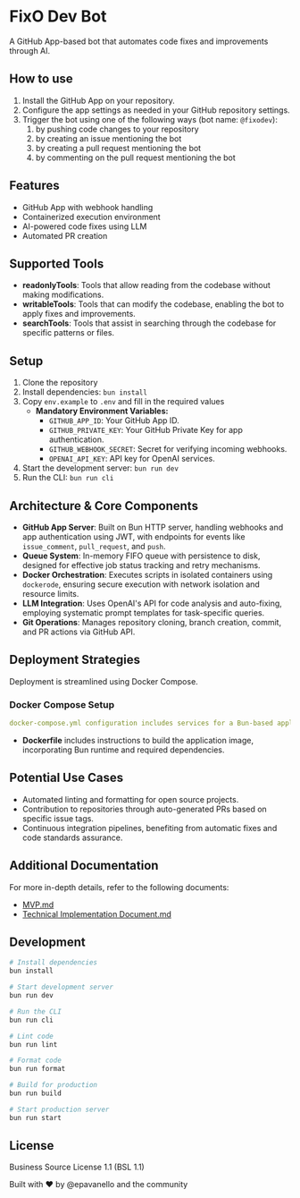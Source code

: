 # FixO Dev Bot

A GitHub App-based bot that automates code fixes and improvements through AI.

## How to use

1. Install the GitHub App on your repository.
2. Configure the app settings as needed in your GitHub repository settings.
3. Trigger the bot using one of the following ways (bot name: `@fixodev`):
   1. by pushing code changes to your repository
   1. by creating an issue mentioning the bot
   1. by creating a pull request mentioning the bot
   1. by commenting on the pull request mentioning the bot

## Features

- GitHub App with webhook handling
- Containerized execution environment
- AI-powered code fixes using LLM
- Automated PR creation

## Supported Tools

- **readonlyTools**: Tools that allow reading from the codebase without making modifications.
- **writableTools**: Tools that can modify the codebase, enabling the bot to apply fixes and improvements.
- **searchTools**: Tools that assist in searching through the codebase for specific patterns or files.

## Setup

1. Clone the repository
2. Install dependencies: `bun install`
3. Copy `env.example` to `.env` and fill in the required values
   - **Mandatory Environment Variables:**
     - `GITHUB_APP_ID`: Your GitHub App ID.
     - `GITHUB_PRIVATE_KEY`: Your GitHub Private Key for app authentication.
     - `GITHUB_WEBHOOK_SECRET`: Secret for verifying incoming webhooks.
     - `OPENAI_API_KEY`: API key for OpenAI services.
4. Start the development server: `bun run dev`
5. Run the CLI: `bun run cli`

## Architecture & Core Components

- **GitHub App Server**: Built on Bun HTTP server, handling webhooks and app authentication using JWT, with endpoints for events like `issue_comment`, `pull_request`, and `push`.
- **Queue System**: In-memory FIFO queue with persistence to disk, designed for effective job status tracking and retry mechanisms.
- **Docker Orchestration**: Executes scripts in isolated containers using `dockerode`, ensuring secure execution with network isolation and resource limits.
- **LLM Integration**: Uses OpenAI's API for code analysis and auto-fixing, employing systematic prompt templates for task-specific queries.
- **Git Operations**: Manages repository cloning, branch creation, commit, and PR actions via GitHub API.

## Deployment Strategies

Deployment is streamlined using Docker Compose.

### Docker Compose Setup

```yaml
docker-compose.yml configuration includes services for a Bun-based application with options for environment variables, volume mounts, and networking.
```

- **Dockerfile** includes instructions to build the application image, incorporating Bun runtime and required dependencies.

## Potential Use Cases

- Automated linting and formatting for open source projects.
- Contribution to repositories through auto-generated PRs based on specific issue tags.
- Continuous integration pipelines, benefiting from automatic fixes and code standards assurance.

## Additional Documentation

For more in-depth details, refer to the following documents:

- [MVP.md](docs/MVP.md)
- [Technical Implementation Document.md](docs/Technical%20Implementation%20Document.md)

## Development

```bash
# Install dependencies
bun install

# Start development server
bun run dev

# Run the CLI
bun run cli

# Lint code
bun run lint

# Format code
bun run format

# Build for production
bun run build

# Start production server
bun run start
```

## License

Business Source License 1.1 (BSL 1.1)

Built with ❤️ by @epavanello and the community